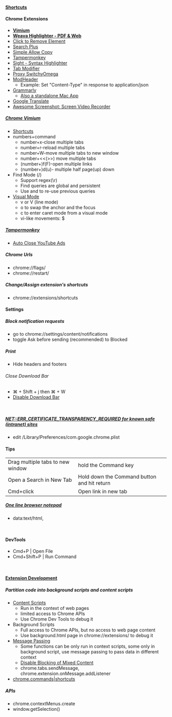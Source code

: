 <!-- http://lifelongprogrammer.blogspot.com/2018/06/chrome-tips-and-tricks.html -->
#### [Shortcuts](http://lifelongprogrammer.blogspot.com/2018/05/keyboard-shortcuts.html#chrome)
#### Chrome Extensions
- **[Vimium](https://chrome.google.com/webstore/search/Vimium?_category=extensions)**
- **[Weava Highlighter - PDF & Web](https://chrome.google.com/webstore/detail/weava-highlighter-pdf-web/cbnaodkpfinfiipjblikofhlhlcickei/related)**
- [Click to Remove Element](https://chrome.google.com/webstore/detail/click-to-remove-element/jcgpghgjhhahcefnfpbncdmhhddedhnk)
- [Search Plus](https://chrome.google.com/webstore/detail/search-plus/cdpohbejnbclggljmoijjcpdhbaaijfm)
- [Simple Allow Copy](https://chrome.google.com/webstore/detail/simple-allow-copy/aefehdhdciieocakfobpaaolhipkcpgc)
- [Tampermonkey](https://chrome.google.com/webstore/detail/tampermonkey/dhdgffkkebhmkfjojejmpbldmpobfkfo)
- [Sight - Syntax Highlighter](https://chrome.google.com/webstore/search/Sight?_category=extensions)
- [Tab Modifier](https://chrome.google.com/webstore/detail/tab-modifier/hcbgadmbdkiilgpifjgcakjehmafcjai)
- [Proxy SwitchyOmega](https://chrome.google.com/webstore/detail/proxy-switchyomega/padekgcemlokbadohgkifijomclgjgif)
- [ModHeader](https://chrome.google.com/webstore/detail/modheader/idgpnmonknjnojddfkpgkljpfnnfcklj)
    - Example: Set "Content-Type" in response to application/json
- [Grammarly](https://chrome.google.com/webstore/detail/grammarly-for-chrome/kbfnbcaeplbcioakkpcpgfkobkghlhen)
    - [Also a standalone Mac App](https://app.grammarly.com/)
- [Google Translate](https://chrome.google.com/webstore/detail/google-translate/aapbdbdomjkkjkaonfhkkikfgjllcleb)
- [Awesome Screenshot: Screen Video Recorder](https://chrome.google.com/webstore/detail/awesome-screenshot-screen/nlipoenfbbikpbjkfpfillcgkoblgpmj)

##### [Chrome Vimium](https://github.com/philc/vimium)
- [Shortcuts](http://lifelongprogrammer.blogspot.com/2018/05/keyboard-shortcuts.html#vimium)
- numbers+command
    - number+x-close multiple tabs
    - number+r-reload multiple tabs
    - number+W-move multiple tabs to new window
    - number+<<(>>) move multiple tabs
    - (number+)f(F)-open multiple links
    - (number+)d(u)- multiple half page(up) down
- Find Mode (/)
    - Support regex(\r)
    - Find queries are global and persistent
    - Use <Up> and <Down> to re-use previous queries
- [Visual Mode](https://github.com/philc/vimium/wiki/Visual-Mode)
    - v or V (line mode)
    - o to swap the anchor and the focus
    - c to enter caret mode from a visual mode
    - vi-like movements: $

##### [Tampermonkey](https://chrome.google.com/webstore/detail/tampermonkey/dhdgffkkebhmkfjojejmpbldmpobfkfo)
- [Auto Close YouTube Ads
](https://greasyfork.org/en/scripts/9165-auto-close-youtube-ads)

##### Chrome Urls
- chrome://flags/
- chrome://restart/

##### Change/Assign extension's shortcuts
- chrome://extensions/shortcuts

#### Settings
##### Block notification requests
- go to chrome://settings/content/notifications
- toggle Ask before sending (recommended) to Blocked

##### Print
- Hide headers and footers

###### Close Download Bar
- ⌘ + Shift + j then ⌘ + W
- [Disable Download Bar](https://chrome.google.com/webstore/detail/disable-download-bar/epnnapjdpplekmodajomjojfpeicclep/related)

<br/>

##### [NET::ERR_CERTIFICATE_TRANSPARENCY_REQUIRED for known safe (intranet) sites](https://kurttappe.com/2017/05/15/whitelisting-unsecure-websites-in-recent-versions-of-chrome-for-macos/)
- edit /Library/Preferences/com.google.chrome.plist

#### Tips
|     |     |
| --- | --- |
Drag multiple tabs to new window|hold the Command key
Open a Search in New Tab|Hold down the Command button and hit return
Cmd+click|Open link in new tab

##### [One line browser notepad](https://coderwall.com/p/lhsrcq/one-line-browser-notepad)
- data:text/html, <html contenteditable>

<br/>

#### DevTools
- Cmd+P | Open File
- Cmd+Shift+P | Run Command

<br/>

#### [Extension Development](https://developer.chrome.com/extensions/overview)
##### Partition code into background scripts and content scripts
- [Content Scripts](https://developer.chrome.com/extensions/content_scripts)
    - Run in the context of web pages
    - limited access to Chrome APIs
    - Use Chrome Dev Tools to debug it
- Background Scripts
    - Full access to Chrome APIs, but no access to web page content
    -  Use background.html page in chrome://extensions/ to debug it
- [Message Passing](https://developer.chrome.com/apps/messaging)
    - Some functions can be only run in context scripts, some only in background script, use message passing to pass data in different context 
    - [Disable Blocking of Mixed Content](https://stackoverflow.com/questions/36348559/chrome-extension-disable-blocking-of-mixed-content)
    - chrome.tabs.sendMessage, chrome.extension.onMessage.addListener
- [chrome.commands|shortcuts](https://developer.chrome.com/apps/commands)


##### APIs
- chrome.contextMenus.create
- window.getSelection()

